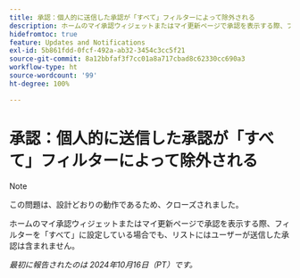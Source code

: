 ```yaml
---
title: 承認：個人的に送信した承認が「すべて」フィルターによって除外される
description: ホームのマイ承認ウィジェットまたはマイ更新ページで承認を表示する際、フィルターを「すべて」に設定している場合でも、リストにはユーザーが送信した承認は含まれません。
hidefromtoc: true
feature: Updates and Notifications
exl-id: 5b861fdd-0fcf-492a-ab32-3454c3cc5f21
source-git-commit: 8a12bbfaf3f7cc01a8a717cbad8c62330cc690a3
workflow-type: ht
source-wordcount: '99'
ht-degree: 100%

---
```


# 承認：個人的に送信した承認が「すべて」フィルターによって除外される

>[!NOTE]
>
>この問題は、設計どおりの動作であるため、クローズされました。

ホームのマイ承認ウィジェットまたはマイ更新ページで承認を表示する際、フィルターを「すべて」に設定している場合でも、リストにはユーザーが送信した承認は含まれません。

_最初に報告されたのは 2024年10月16日（PT）です。_
